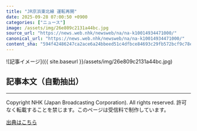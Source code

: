 ```yaml
---
title: "JR京浜東北線 運転再開"
date: 2025-09-28 07:00:50 +0900
categories: ["ニュース"]
image: /assets/img/26e809c2131a44bc.jpg
source_url: "https://news.web.nhk/newsweb/na/na-k10014934471000/"
canonical_url: "https://news.web.nhk/newsweb/na/na-k10014934471000/"
content_sha: "594f42486247ca2ace6a24bbeed51c4dfbce84693c29fb572bcf9c78e2b5f44d"
---
```


![記事イメージ]({{ site.baseurl }}/assets/img/26e809c2131a44bc.jpg)

## 記事本文（自動抽出）
<div><div class="_13tndsj2"><nav aria-label="フッターサイトナビゲーション" class="_13tndsj4"></nav><hr class="esl7kn2s esl7kn1l esl7kn1n _14xli2ae"><p class="esl7kn2s esl7kn1m esl7kn1o _1yvk0f68 _1lugom81">Copyright NHK (Japan Broadcasting Corporation). All rights reserved. 許可なく転載することを禁じます。このページは受信料で制作しています。</p></div></div>

[出典はこちら](https://news.web.nhk/newsweb/na/na-k10014934471000/)
